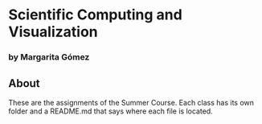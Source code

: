 # Scientific Computing and Visualization
### by Margarita Gómez

## About 
These are the assignments of the Summer Course.
Each class has its own folder and a README.md that says where each file is located.
